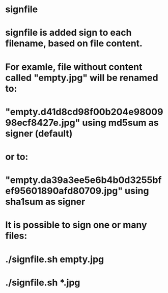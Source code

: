 # signfile

# signfile is added sign to each filename, based on file content.  
# For examle, file without content called "empty.jpg" will be renamed to:
# "empty.d41d8cd98f00b204e9800998ecf8427e.jpg" using md5sum as signer (default)
# or to:
# "empty.da39a3ee5e6b4b0d3255bfef95601890afd80709.jpg" using sha1sum as signer
#
# It is possible to sign one or many files:
# ./signfile.sh empty.jpg
# ./signfile.sh *.jpg
